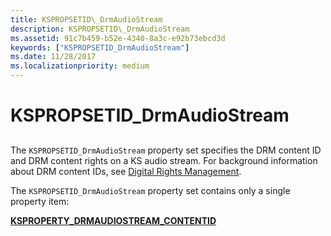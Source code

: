 ```yaml
---
title: KSPROPSETID\_DrmAudioStream
description: KSPROPSETID\_DrmAudioStream
ms.assetid: 91c7b459-b52e-4340-8a3c-e92b73ebcd3d
keywords: ["KSPROPSETID_DrmAudioStream"]
ms.date: 11/28/2017
ms.localizationpriority: medium
---
```


# KSPROPSETID\_DrmAudioStream


## <span id="ddk_kspropsetid_drmaudiostream_ks"></span><span id="DDK_KSPROPSETID_DRMAUDIOSTREAM_KS"></span>


The `KSPROPSETID_DrmAudioStream` property set specifies the DRM content ID and DRM content rights on a KS audio stream. For background information about DRM content IDs, see [Digital Rights Management](./digital-rights-management.md).

The `KSPROPSETID_DrmAudioStream` property set contains only a single property item:

[**KSPROPERTY\_DRMAUDIOSTREAM\_CONTENTID**](/previous-versions/ff537351(v=vs.85))

 

